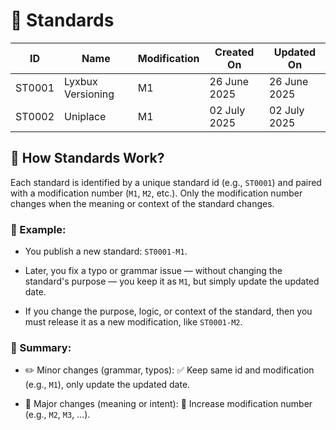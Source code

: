 # 🧮 Standards
| ID     | Name              | Modification | Created On   | Updated On   |
|--------|-------------------|--------------|--------------|--------------|
| ST0001 | Lyxbux Versioning | M1           | 26 June 2025 | 26 June 2025 |
| ST0002 | Uniplace          | M1           | 02 July 2025 | 02 July 2025 |

## 📐 How Standards Work?
Each standard is identified by a unique standard id (e.g., `ST0001`) and paired with a modification number (`M1`, `M2`, etc.). Only the modification number changes when the meaning or context of the standard changes.

### 📝 Example:
- You publish a new standard: `ST0001-M1`.

- Later, you fix a typo or grammar issue — without changing the standard's purpose — you keep it as `M1`, but simply update the updated date.

- If you change the purpose, logic, or context of the standard, then you must release it as a new modification, like `ST0001-M2`.

### 🔁 Summary:
- ✏️ Minor changes (grammar, typos): ✅ Keep same id and modification (e.g., `M1`), only update the updated date.

- 🔄 Major changes (meaning or intent): 🔁 Increase modification number (e.g., `M2`, `M3`, ...).